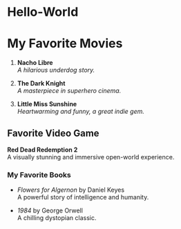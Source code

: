 # Hello-World

# My Favorite Movies

1. **Nacho Libre**  
   _A hilarious underdog story._

2. **The Dark Knight**  
   _A masterpiece in superhero cinema._

3. **Little Miss Sunshine**  
   _Heartwarming and funny, a great indie gem._

## Favorite Video Game

**Red Dead Redemption 2**  
A visually stunning and immersive open-world experience.

### My Favorite Books

- _Flowers for Algernon_ by Daniel Keyes  
  A powerful story of intelligence and humanity.

- _1984_ by George Orwell  
  A chilling dystopian classic.
